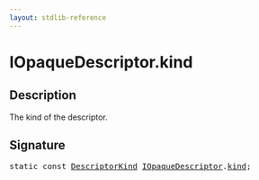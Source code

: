 ```yaml
---
layout: stdlib-reference
---
```


# IOpaqueDescriptor.kind

## Description

The kind of the descriptor.


## Signature
<pre>
<span class='code_keyword'>static</span> <span class='code_keyword'>const</span> <a href="../../../types/descriptorkind-0a/index.md" class="code_type">DescriptorKind</a> <a href="../index.md" class="code_type">IOpaqueDescriptor</a>.<a href="." class="code_var">kind</a>;
</pre>

